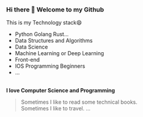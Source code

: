 ### Hi there 👋 Welcome to my Github

<!--
**qixia1998/qixia1998** is a ✨ _special_ ✨ repository because its `README.md` (this file) appears on your GitHub profile.

Here are some ideas to get you started:

- 🔭 I’m currently working on ...
- 🌱 I’m currently learning ...
- 👯 I’m looking to collaborate on ...
- 🤔 I’m looking for help with ...
- 💬 Ask me about ...
- 📫 How to reach me: ...
- 😄 Pronouns: ...
- ⚡ Fun fact: ...
-->
This is my Technology stack😄
* Python Golang Rust...
* Data Structures and Algorithms
* Data Science
* Machine Learning or Deep Learning
* Front-end
* IOS Programming Beginners
* ...
<br/>
<b>I love Computer Science and Programming</b>


> Sometimes I like to read some technical books.<br/>
> Sometimes I like to travel.
> ...
